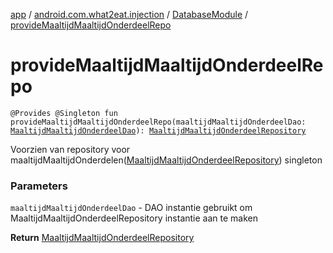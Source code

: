[app](../../index.md) / [android.com.what2eat.injection](../index.md) / [DatabaseModule](index.md) / [provideMaaltijdMaaltijdOnderdeelRepo](./provide-maaltijd-maaltijd-onderdeel-repo.md)

# provideMaaltijdMaaltijdOnderdeelRepo

`@Provides @Singleton fun provideMaaltijdMaaltijdOnderdeelRepo(maaltijdMaaltijdOnderdeelDao: `[`MaaltijdMaaltijdOnderdeelDao`](../../android.com.what2eat.database/-maaltijd-maaltijd-onderdeel-dao/index.md)`): `[`MaaltijdMaaltijdOnderdeelRepository`](../../android.com.what2eat.repositories/-maaltijd-maaltijd-onderdeel-repository/index.md)

Voorzien van repository voor maaltijdMaaltijdOnderdelen([MaaltijdMaaltijdOnderdeelRepository](../../android.com.what2eat.repositories/-maaltijd-maaltijd-onderdeel-repository/index.md)) singleton

### Parameters

`maaltijdMaaltijdOnderdeelDao` - DAO instantie gebruikt om MaaltijdMaaltijdOnderdeelRepository instantie aan te maken

**Return**
[MaaltijdMaaltijdOnderdeelRepository](../../android.com.what2eat.repositories/-maaltijd-maaltijd-onderdeel-repository/index.md)

